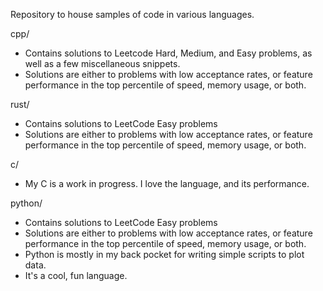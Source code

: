 Repository to house samples of code in various languages.

cpp/
- Contains solutions to Leetcode Hard, Medium, and Easy problems, as well as a few miscellaneous snippets.
- Solutions are either to problems with low acceptance rates, or feature performance in the top percentile of speed, memory usage, or both.

rust/
- Contains solutions to LeetCode Easy problems
- Solutions are either to problems with low acceptance rates, or feature performance in the top percentile of speed, memory usage, or both. 

c/ 
- My C is a work in progress. I love the language, and its performance. 

python/
- Contains solutions to LeetCode Easy problems
- Solutions are either to problems with low acceptance rates, or feature performance in the top percentile of speed, memory usage, or both. 
- Python is mostly in my back pocket for writing simple scripts to plot data. 
- It's a cool, fun language.
